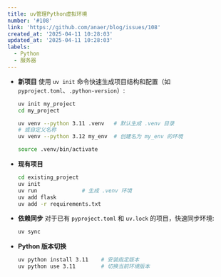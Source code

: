 ```yaml
---
title: uv管理Python虚拟环境
number: '#108'
link: 'https://github.com/anaer/blog/issues/108'
created_at: '2025-04-11 10:28:03'
updated_at: '2025-04-11 10:28:03'
labels:
  - Python
  - 服务器
---
```

- **新项目**
  使用 `uv init` 命令快速生成项目结构和配置（如 `pyproject.toml`、`.python-version`）:
  ```bash
  uv init my_project
  cd my_project
  
  uv venv --python 3.11 .venv   # 默认生成 .venv 目录
  # 或自定义名称
  uv venv --python 3.12 my_env  # 创建名为 my_env 的环境
  
  source .venv/bin/activate     
  ```

- **现有项目**
  ```bash
  cd existing_project
  uv init
  uv run              # 生成 .venv 环境
  uv add flask
  uv add -r requirements.txt
  ```

- **依赖同步**
  对于已有 `pyproject.toml` 和 `uv.lock` 的项目，快速同步环境:
  ```bash
  uv sync
  ```

- **Python 版本切换**
  ```bash
  uv python install 3.11    # 安装指定版本
  uv python use 3.11        # 切换当前环境版本
  ```
